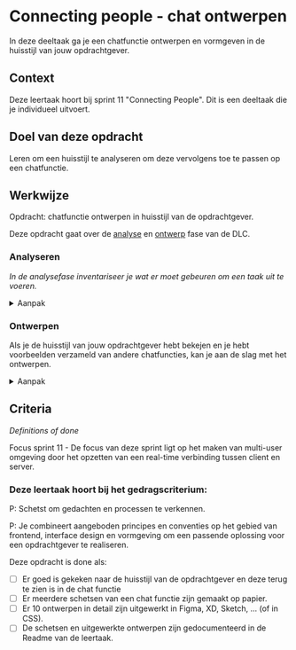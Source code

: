 

# Connecting people - chat ontwerpen

In deze deeltaak ga je een chatfunctie ontwerpen en vormgeven in de huisstijl van jouw opdrachtgever.

## Context

Deze leertaak hoort bij sprint 11 "Connecting People". Dit is een deeltaak die je individueel uitvoert.


## Doel van deze opdracht

Leren om een huisstijl te analyseren om deze vervolgens toe te passen op een chatfunctie.

## Werkwijze

Opdracht: chatfunctie ontwerpen in huisstijl van de opdrachtgever.

Deze opdracht gaat over de [analyse](#analyseren) en [ontwerp](#ontwerpen) fase van de DLC.


### Analyseren
*In de analysefase inventariseer je wat er moet gebeuren om een taak uit te voeren.*

<details>
<summary>Aanpak</summary>

1. Zoek 5 voorbeelden van chatfuncties, maak screenshots en zet ze op [het Mirobord](https://miro.com/app/board/uXjVOyn_QfM=/?share_link_id=8021234498).
2. Bespreek in groepjes wat je er wel of niet goed aan vindt en zet dit op post-its bij de ontwerpen.
3. Bekijk de huisstijl van jouw opdrachtgever: uit welke visuele elementen bestaat deze? wat zou je mee kunnen nemen in de chatfunctie?

#### Materiaal analysefase

- [How To Infuse Visual Branding Into Your Chatbot](https://hellotars.com/blog/chatbot-branding-design)
- [Chatbots as Brand Touch Points](https://medium.com/@thinkmoto/chatbots-as-brand-touch-points-d9c0e5a29a98))

</details>


### Ontwerpen

Als je de huisstijl van jouw opdrachtgever hebt bekejen en je hebt voorbeelden verzameld van andere chatfuncties, kan je aan de slag met het ontwerpen.

<details>
<summary>Aanpak</summary>

1. Bekijk jouw verzamelde ontwerpen: wat vind je er goed aan? en wat niet? wat neem je over? en wat niet? waar zit de mogelijke variatie in?
2. Pak de huisstijlanalyse van de huisstijl van jouw opdrachtgever erbij: welke elementen kan je gebruiken voor de vormgeving van jouw chatfunctie?
2. Maak een schets op papier van hoe jouw chatfunctie eruit zou kunnen zien. Schrijf jouw overwegingen erbij in annotaties.
3. Bespreek de schets met een klasgenoot.
4. Werk het ontwerp in detail uit in Figma, XD, Sketch, ...  (of in CSS).
Zorg dat je nu ook variaties maakt zodat je uiteindelijk 5 verschillende digitale ontwerpen hebt gemaakt. 
Denk hierbij aan (kleine) variaties in kleur, schaduw, marges, typografie etc.


#### Materiaal ontwerpfase

- [Amazing Chat Interface Inspiration](https://medium.muz.li/amazing-chat-interface-inspiration-9ce35222b93a)
- [Chat UI design inspiration, ideas and examples](https://search.muz.li/inspiration/chat-ui/)
- [99Designs](https://en.99designs.nl/inspiration/websites/chat)   

</details>



## Criteria
*Definitions of done*


Focus sprint 11 - De focus van deze sprint ligt op het maken van multi-user omgeving door het opzetten van een real-time verbinding tussen client en server. 



### Deze leertaak hoort bij het gedragscriterium:


P: Schetst om gedachten en processen te verkennen.

P: Je combineert aangeboden principes en conventies op het gebied van frontend, interface design en vormgeving om een passende oplossing voor een opdrachtgever te realiseren.

Deze opdracht is done als:

- [ ] Er goed is gekeken naar de huisstijl van de opdrachtgever en deze terug te zien is in de chat functie
- [ ] Er meerdere schetsen van een chat functie zijn gemaakt op papier.
- [ ] Er 10 ontwerpen in detail zijn uitgewerkt in Figma, XD, Sketch, ... (of in CSS).
- [ ] De schetsen en uitgewerkte ontwerpen zijn gedocumenteerd in de Readme van de leertaak.
